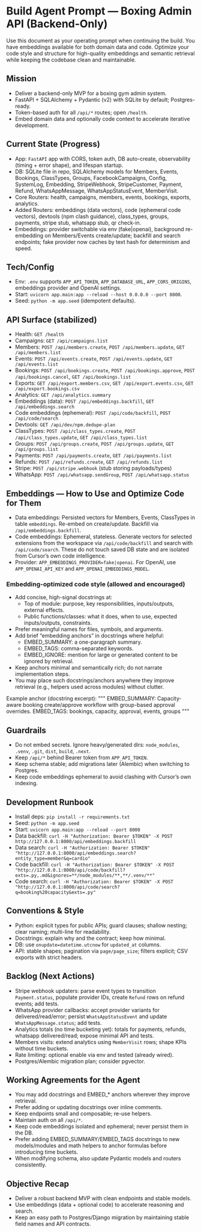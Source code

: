 # Build Agent Prompt — Boxing Admin API (Backend-Only)

Use this document as your operating prompt when continuing the build. You have embeddings available for both domain data and code. Optimize your code style and structure for high-quality embeddings and semantic retrieval while keeping the codebase clean and maintainable.

## Mission
- Deliver a backend-only MVP for a boxing gym admin system.
- FastAPI + SQLAlchemy + Pydantic (v2) with SQLite by default; Postgres-ready.
- Token-based auth for all `/api/*` routes; open `/health`.
- Embed domain data and optionally code context to accelerate iterative development.

## Current State (Progress)
- App: `FastAPI` app with CORS, token auth, DB auto-create, observability (timing + error shape), and lifespan startup.
- DB: SQLite file in repo, SQLAlchemy models for Members, Events, Bookings, ClassTypes, Groups, FacebookCampaigns, Config, SystemLog, Embedding, StripeWebhook, StripeCustomer, Payment, Refund, WhatsAppMessage, WhatsAppStatusEvent, MemberVisit.
- Core Routers: health, campaigns, members, events, bookings, exports, analytics.
- Added Routers: embeddings (data vectors), code (ephemeral code vectors), devtools (npm clash guidance), class_types, groups, payments, stripe stub, whatsapp stub, qr check-in.
- Embeddings: provider switchable via env (fake|openai), background re-embedding on Members/Events create/update; backfill and search endpoints; fake provider now caches by text hash for determinism and speed.

## Tech/Config
- Env: `.env` supports `APP_API_TOKEN`, `APP_DATABASE_URL`, `APP_CORS_ORIGINS`, embeddings provider and OpenAI settings.
- Start: `uvicorn app.main:app --reload --host 0.0.0.0 --port 8000`.
- Seed: `python -m app.seed` (idempotent defaults).

## API Surface (stabilized)
- Health: `GET /health`
- Campaigns: `GET /api/campaigns.list`
- Members: `POST /api/members.create`, `POST /api/members.update`, `GET /api/members.list`
- Events: `POST /api/events.create`, `POST /api/events.update`, `GET /api/events.list`
- Bookings: `POST /api/bookings.create`, `POST /api/bookings.approve`, `POST /api/bookings.cancel`, `GET /api/bookings.list`
- Exports: `GET /api/export.members.csv`, `GET /api/export.events.csv`, `GET /api/export.bookings.csv`
- Analytics: `GET /api/analytics.summary`
- Embeddings (data): `POST /api/embeddings.backfill`, `GET /api/embeddings.search`
- Code embeddings (ephemeral): `POST /api/code/backfill`, `POST /api/code/search`
- Devtools: `GET /api/dev/npm.dedupe-plan`
- ClassTypes: `POST /api/class_types.create`, `POST /api/class_types.update`, `GET /api/class_types.list`
- Groups: `POST /api/groups.create`, `POST /api/groups.update`, `GET /api/groups.list`
- Payments: `POST /api/payments.create`, `GET /api/payments.list`
- Refunds: `POST /api/refunds.create`, `GET /api/refunds.list`
- Stripe: `POST /api/stripe.webhook` (stub storing payloads/types)
- WhatsApp: `POST /api/whatsapp.sendGroup`, `POST /api/whatsapp.status`

## Embeddings — How to Use and Optimize Code for Them
- Data embeddings: Persisted vectors for Members, Events, ClassTypes in table `embeddings`. Re-embed on create/update. Backfill via `/api/embeddings.backfill`.
- Code embeddings: Ephemeral, stateless. Generate vectors for selected extensions from the workspace via `/api/code/backfill` and search with `/api/code/search`. These do not touch saved DB state and are isolated from Cursor’s own code intelligence.
- Provider: `APP_EMBEDDINGS_PROVIDER=fake|openai`. For OpenAI, use `APP_OPENAI_API_KEY` and `APP_OPENAI_EMBEDDINGS_MODEL`.

### Embedding-optimized code style (allowed and encouraged)
- Add concise, high-signal docstrings at:
  - Top of module: purpose, key responsibilities, inputs/outputs, external effects.
  - Public functions/classes: what it does, when to use, expected inputs/outputs, constraints.
- Prefer meaningful names for files, symbols, and arguments.
- Add brief “embedding anchors” in docstrings where helpful:
  - EMBED_SUMMARY: a one-paragraph summary.
  - EMBED_TAGS: comma-separated keywords.
  - EMBED_IGNORE: mention for large or generated content to be ignored by retrieval.
- Keep anchors minimal and semantically rich; do not narrate implementation steps.
- You may place such docstrings/anchors anywhere they improve retrieval (e.g., helpers used across modules) without clutter.

Example anchor (docstring excerpt):
"""
EMBED_SUMMARY: Capacity-aware booking create/approve workflow with group-based approval overrides.
EMBED_TAGS: bookings, capacity, approval, events, groups
"""

## Guardrails
- Do not embed secrets. Ignore heavy/generated dirs: `node_modules`, `.venv`, `.git`, `dist`, `build`, `.next`.
- Keep `/api/*` behind Bearer token from `APP_API_TOKEN`.
- Keep schema stable; add migrations later (Alembic) when switching to Postgres.
- Keep code embeddings ephemeral to avoid clashing with Cursor’s own indexing.

## Development Runbook
- Install deps: `pip install -r requirements.txt`
- Seed: `python -m app.seed`
- Start: `uvicorn app.main:app --reload --port 8000`
- Data backfill: `curl -H "Authorization: Bearer $TOKEN" -X POST http://127.0.0.1:8000/api/embeddings.backfill`
- Data search: `curl -H "Authorization: Bearer $TOKEN" "http://127.0.0.1:8000/api/embeddings.search?entity_type=member&q=cardio"`
- Code backfill: `curl -H "Authorization: Bearer $TOKEN" -X POST "http://127.0.0.1:8000/api/code/backfill?exts=.py,.md&ignores=**/node_modules/**,**/.venv/**"`
- Code search: `curl -H "Authorization: Bearer $TOKEN" -X POST "http://127.0.0.1:8000/api/code/search?q=booking%20capacity&exts=.py"`

## Conventions & Style
- Python: explicit types for public APIs; guard clauses; shallow nesting; clear naming; multi-line for readability.
- Docstrings: explain why and the contract; keep how minimal.
- DB: use `onupdate=datetime.utcnow` for `updated_at` columns.
- API: stable shapes; pagination via `page/page_size`; filters explicit; CSV exports with strict headers.

## Backlog (Next Actions)
- Stripe webhook updaters: parse event types to transition `Payment.status`, populate provider IDs, create `Refund` rows on refund events; add tests.
- WhatsApp provider callbacks: accept provider variants for delivered/read/error; persist `WhatsAppStatusEvent` and update `WhatsAppMessage.status`; add tests.
- Analytics totals (no time bucketing yet): totals for payments, refunds, whatsapp delivered/read; expose minimal API and tests.
- Members visits: extend analytics using `MemberVisit` rows; shape KPIs without time buckets.
- Rate limiting: optional enable via env and tested (already wired).
- Postgres/Alembic migration plan; consider pgvector.

## Working Agreements for the Agent
- You may add docstrings and EMBED_* anchors wherever they improve retrieval.
- Prefer adding or updating docstrings over inline comments.
- Keep endpoints small and composable; re-use helpers.
- Maintain auth on all `/api/*`.
- Keep code embeddings isolated and ephemeral; never persist them in the DB.
- Prefer adding EMBED_SUMMARY/EMBED_TAGS docstrings to new models/modules and math helpers to anchor formulas before introducing time buckets.
- When modifying schema, also update Pydantic models and routers consistently.

## Objective Recap
- Deliver a robust backend MVP with clean endpoints and stable models.
- Use embeddings (data + optional code) to accelerate reasoning and search.
- Keep an easy path to Postgres/Django migration by maintaining stable field names and API contracts.
